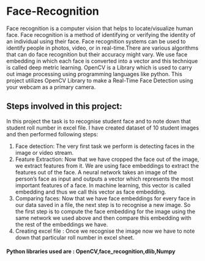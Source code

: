 # Face-Recognition

Face recognition is a computer vision that helps to locate/visualize human face. Face recognition is a method of identifying or verifying the identity of an individual using their face. Face recognition systems can be used to identify people in photos, video, or in real-time.There are various algorithms that can do face recognition but their accuracy might vary. We use face embedding in which each face is converted into a vector and this technique is called deep metric learning.
OpenCV is a Library which is used to carry out image processing using programming languages like python. This project utilizes OpenCV Library to make a Real-Time Face Detection using your webcam as a primary camera.

## Steps involved in this project:
In this project the task is to recognise student face and to note down that student roll number in excel file. I have created dataset of 10 student images and then performed following steps:   
1. Face detection: The very first task we perform is detecting faces in the image or video stream.
2. Feature Extraction: Now that we have cropped the face out of the image, we extract features from it. We are using face embeddings to extract the features out of the face. A neural network takes an image of the person’s face as input and outputs a vector which represents the most important features of a face. In machine learning, this vector is called embedding and thus we call this vector as face embedding. 
3. Comparing faces: Now that we have face embeddings for every face in our data saved in a file, the next step is to recognise a new  image. So the first step is to compute the face embedding for the image using the same network we used above and then compare this embedding with the rest of the embeddings we have. 
4. Creating excel file : Once we recognise the image now we have to note down that particular roll number in excel sheet. 

#### Python libraries used are : OpenCV,face_recognition,dlib,Numpy
